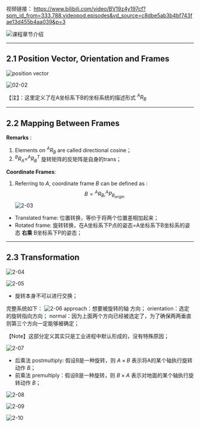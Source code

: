 
视频链接：
https://www.bilibili.com/video/BV19z4y197cf?spm_id_from=333.788.videopod.episodes&vd_source=c8dbe5ab3b4bf743fae13d455b4aa039&p=3

![课程章节介绍](2-00.png)

---
## 2.1 Position Vector, Orientation and Frames

![position vector](2-01.png)

![02-02](2-02.png)

【注】：这里定义了在A坐标系下B的坐标系统的描述形式 $^A R_{B}$ 


---
## 2.2 Mapping Between Frames

**Remarks** :
1. Elements on $^AR_{B}$ are called directional cosine；
2. $^BR_{A}=^AR_{B}^{T}$ 旋转矩阵的反矩阵是自身的trans；

**Coordinate Frames**:
1. Referring to ${A}$, coordinate frame ${B}$ can be defined as :
$$
{B}={^AR_{B}, ^AP_{B_{origin}}}
$$
 ![2-03](2-03.png)
* Translated frame: 位置转换，等价于将两个位置差相加起来；
* Rotated frame: 旋转转换，在A坐标系下P点的姿态=A坐标系下B坐标系的姿态 **右乘** B坐标系下P的姿态；


---
## 2.3 Transformation

![2-04](2-04.png)

![2-05](2-05.png)
* 旋转本身不可以进行交换；

完整系统如下：
![2-06](2-06.png)
approach：想要被旋转的轴 方向；
orientation：选定的旋转指向方向；
normal：因为上面两个方向已经被选定了，为了确保两两垂直则第三个方向一定能够被确定；

 【Note】这部分定义其实只是工业进程中默认形成的，没有特殊原因；

![2-07](2-07.png)

* 后乘法 postmultiply: 假设B是一种旋转，则 $A \times B$  表示将A的某个轴执行旋转动作 $B$；
* 前乘法 premultiply：假设B是一种旋转，则 $B \times A$ 表示对地面的某个轴执行旋转动作 $B$；

![2-08](2-08.png)

![2-09](2-09.png)

![2-10](2-10.png)

